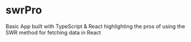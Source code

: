 # swrPro
Basic App built with TypeScript &amp; React highlighting the pros of using the SWR method for fetching data in React
